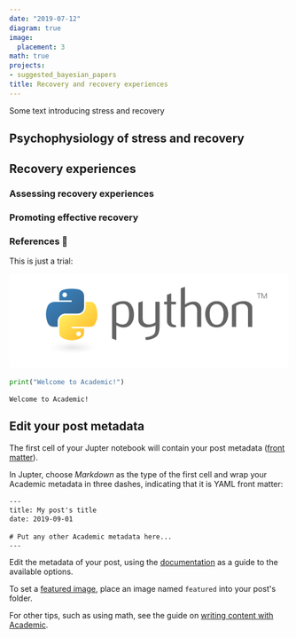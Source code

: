 ```yaml
---
date: "2019-07-12"
diagram: true
image:
  placement: 3
math: true
projects:
- suggested_bayesian_papers
title: Recovery and recovery experiences
---
```


Some text introducing stress and recovery

## Psychophysiology of stress and recovery

## Recovery experiences

### Assessing recovery experiences

### Promoting effective recovery


### References 🙌

This is just a trial:

![png](./index_1_0.png)

```python
print("Welcome to Academic!")
```

    Welcome to Academic!


## Edit your post metadata

The first cell of your Jupter notebook will contain your post metadata ([front matter](https://sourcethemes.com/academic/docs/front-matter/)).

In Jupter, choose _Markdown_ as the type of the first cell and wrap your Academic metadata in three dashes, indicating that it is YAML front matter: 

```
---
title: My post's title
date: 2019-09-01

# Put any other Academic metadata here...
---
```

Edit the metadata of your post, using the [documentation](https://sourcethemes.com/academic/docs/managing-content) as a guide to the available options.

To set a [featured image](https://sourcethemes.com/academic/docs/managing-content/#featured-image), place an image named `featured` into your post's folder.

For other tips, such as using math, see the guide on [writing content with Academic](https://sourcethemes.com/academic/docs/writing-markdown-latex/). 

